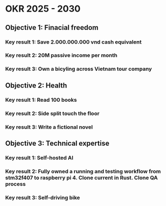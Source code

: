 # OKR 2025 - 2030

## Objective 1: Finacial freedom

### Key result 1: Save 2.000.000.000 vnd cash equivalent

### Key result 2: 20M passive income per month

### Key result 3: Own a bicyling across Vietnam tour company

## Objective 2: Health

### Key result 1: Read 100 books

### Key result 2: Side split touch the floor

### Key result 3: Write a fictional novel

## Objective 3: Technical expertise

### Key result 1: Self-hosted AI

### Key result 2: Fully owned a running and testing workflow from stm32f407 to raspberry pi 4. Clone current in Rust. Clone QA process

### Key result 3: Self-driving bike
